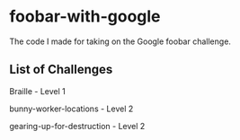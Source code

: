 # foobar-with-google
The code I made for taking on the Google foobar challenge. 

## List of Challenges 
Braille - Level 1 

bunny-worker-locations - Level 2 

gearing-up-for-destruction - Level 2 

